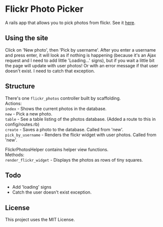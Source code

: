 # Flickr Photo Picker

A rails app that allows you to pick photos from flickr. See it [here](http://flickr-photo-picker.heroku.com).

## Using the site

Click on 'New photo', then 'Pick by username'. After you enter a username and press enter, it will look as if nothing is happening (because it's an Ajax request and I need to add little 'Loading...' signs), but if you wait a little bit the page will update with user photos! Or with an error message if that user doesn't exist. I need to catch that exception.

## Structure

There's one `flickr_photos` controller built by scaffolding.  
Actions:  
`index` - Shows the current photos in the database.  
`new` - Pick a new photo.  
`table` - See a table listing of the photos database. (Added a route to this in config/routes.rb)  
`create` - Saves a photo to the database. Called from 'new'.  
`pick_by_username` - Renders the flickr widget with user photos. Called from 'new'.

FlickrPhotosHelper contains helper view functions.  
Methods:  
`render_flickr_widget` - Displays the photos as rows of tiny squares.

## Todo

- Add 'loading' signs
- Catch the user doesn't exist exception.

## License

This project uses the MIT License.
